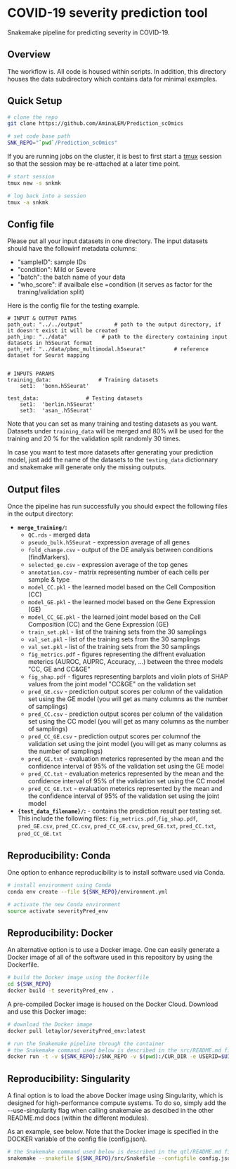 COVID-19 severity prediction tool
================================

Snakemake pipeline for predicting severity in COVID-19.


Overview
--------

The workflow is.  All code is housed within scripts. In addition, this directory houses the data subdirectory which contains data for minimal examples.

Quick Setup
-----------

```bash
# clone the repo
git clone https://github.com/AminaLEM/Prediction_scOmics

# set code base path
SNK_REPO="`pwd`/Prediction_scOmics"

```

If you are running jobs on the cluster, it is best to first start a [tmux](https://github.com/tmux/tmux) session so that the session may be re-attached at a later time point. 

```bash
# start session
tmux new -s snkmk

# log back into a session
tmux -a snkmk
```
Config file
-----------
Please put all your input datasets in one directory. 
The input datasets should have the followinf metadata columns: 
* "sampleID": sample IDs
* "condition": Mild or Severe
* "batch": the batch name of your data
* "who_score": if availbale else =condition (it serves as factor for the traning/validation split)

Here is the config file for the testing example.

```
# INPUT & OUTPUT PATHS
path_out: "../../output"          # path to the output directory, if it doesn't exist it will be created 
path_inp: "../data"           # path to the directory containing input datasets in h5Seurat format
path_ref: "../data/pbmc_multimodal.h5seurat"         # reference dataset for Seurat mapping  


# INPUTS PARAMS
training_data:               # Training datasets
    set1:  'bonn.h5Seurat'        
    
test_data:               # Testing datasets
    set1:  'berlin.h5Seurat'        
    set3:  'asan_.h5Seurat'        

```
Note that you can set as many training and testing datasets as you want. Datasets under `training_data` will be merged and 80% will be used for the training and 20 % for the validation split randomly 30 times. 

In case you want to test more datasets after generating your prediction model, just add the name of the datasets to the `testing_data` dictionnary and snakemake will generate only the missing outputs.

Output files
-----------------------

Once the pipeline has run successfully you should expect the following files in the output directory:
*   **`merge_training/`:**
    *   `QC.rds` - merged data
    *   `pseudo_bulk.h5Seurat` - expression average of all genes
    *   `fold_change.csv` - output of the DE analysis between conditions (findMarkers). 
    *   `selected_ge.csv` - expression average of the top genes
    *   `annotation.csv` - matrix representing number of each cells per sample & type
    *   `model_CC.pkl` - the learned model based on the Cell Composition (CC)
    *   `model_GE.pkl` - the learned model based on the Gene Expression (GE)
    *   `model_CC_GE.pkl` - the learned joint model based on the Cell Composition (CC) and the Gene Expression (GE)
    *   `train_set.pkl` - list of the training sets from the 30 samplings
    *   `val_set.pkl` - list of the training sets from the 30 samplings
    *   `val_set.pkl` - list of the training sets from the 30 samplings
    *   `fig_metrics.pdf` - figures representing the diffrent evaluation meterics (AUROC, AUPRC, Accuracy, ...) between the three models "CC, GE and CC&GE"
    *   `fig_shap.pdf` - figures representing barplots and violin plots of SHAP values from the joint model "CC&GE" on the validation set
    *   `pred_GE.csv` - prediction output scores per column of the validation set using the GE model (you will get as many columns as the number of samplings)
    *   `pred_CC.csv` - prediction output scores per column of the validation set using the CC model (you will get as many columns as the number of samplings)
    *   `pred_CC_GE.csv` - prediction output scores per columnof the validation set using the joint model (you will get as many columns as the number of samplings)
    *   `pred_GE.txt` - evaluation meterics represented by the mean and the confidence interval of 95% of the validation set using the GE model
    *   `pred_CC.txt` - evaluation meterics represented by the mean and the confidence interval of 95% of the validation set using the CC model
    *   `pred_CC_GE.txt` - evaluation meterics represented by the mean and the confidence interval of 95% of the validation set using the joint model
*   **`{test_data_filename}/`:** - contains the prediction result per testing set. This include the following files: `fig_metrics.pdf`,`fig_shap.pdf`, `pred_GE.csv`, `pred_CC.csv`, `pred_CC_GE.csv`, `pred_GE.txt`, `pred_CC.txt`, `pred_CC_GE.txt`

Reproducibility: Conda   
----------------------

One option to enhance reproducibility is to install software used via Conda.

```bash
# install environment using Conda
conda env create --file ${SNK_REPO}/environment.yml

# activate the new Conda environment
source activate severityPred_env
```


Reproducibility: Docker
-----------------------

An alternative option is to use a Docker image. One can easily generate a Docker image of all of the software used in this repository by using the Dockerfile. 

```bash
# build the Docker image using the Dockerfile
cd ${SNK_REPO}
docker build -t severityPred_env .
```

A pre-compiled Docker image is housed on the Docker Cloud. Download and use this Docker image:

```bash
# download the Docker image 
docker pull letaylor/severityPred_env:latest

# run the Snakemake pipeline through the container
# the Snakemake command used below is described in the src/README.md file
docker run -t -v ${SNK_REPO}:/SNK_REPO -v $(pwd):/CUR_DIR -e USERID=$UID letaylor/severityPred_env:latest "snakemake --snakefile "
```


Reproducibility: Singularity
----------------------------

A final option is to load the above Docker image using Singularity, which is designed for high-performance compute systems. To do so, simply add the --use-singularity flag when calling snakemake as descibed in the other README.md docs (within the different modules).

As an example, see below. Note that the Docker image is specified in the DOCKER variable of the config file (config.json).

```bash
# the Snakemake command used below is described in the qtl/README.md file
snakemake --snakefile ${SNK_REPO}/src/Snakefile --configfile config.json --predict --use-singularity --singularity-prefix $(pwd)/.snakemake/singularity
```
